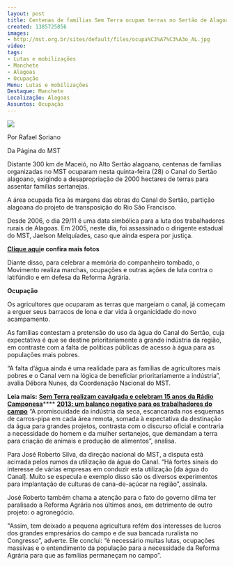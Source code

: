 ```yaml
---
layout: post
title: Centenas de famílias Sem Terra ocupam terras no Sertão de Alagoas
created: 1385725856
images:
- http://mst.org.br/sites/default/files/ocupa%C3%A7%C3%A3o_AL.jpg
video: 
tags:
- Lutas e mobilizações
- Manchete
- Alagoas
- Ocupação
Menu: Lutas e mobilizações
Destaque: Manchete
Localização: Alagoas
Assuntos: Ocupação
---
```



![](http://mst.org.br/sites/default/files/ocupa%C3%A7%C3%A3o_AL.jpg)


Por Rafael Soriano

Da Página do MST 

Distante 300 km de Maceió, no Alto Sertão alagoano, centenas de famílias organizadas no MST ocuparam nesta quinta-feira (28) o Canal do Sertão alagoano, exigindo a desapropriação de 2000 hectares de terras para assentar famílias sertanejas. 

A área ocupada fica às margens das obras do Canal do Sertão, partição alagoana do projeto de transposição do Rio São Francisco. 

Desde 2006, o dia 29/11 é uma data simbólica para a luta dos trabalhadores rurais de Alagoas. Em 2005, neste dia, foi assassinado o dirigente estadual do MST, Jaelson Melquíades, caso que ainda espera por justiça. 


[**Clique aqui**](http://www.flickr.com/photos/mst_alagoas/sets/72157638165067453/)**e confira mais fotos**


 Diante disso, para celebrar a memória do companheiro tombado, o Movimento realiza marchas, ocupações e outras ações de luta contra o latifúndio e em defesa da Reforma Agrária.


**Ocupação**


 Os agricultores que ocuparam as terras que margeiam o canal, já começam a erguer seus barracos de lona e dar vida à organicidade do novo acampamento. 


 As famílias contestam a pretensão do uso da água do Canal do Sertão, cuja expectativa é que se destine prioritariamente a grande indústria da região, em contraste com a falta de políticas públicas de acesso à água para as populações mais pobres. 

“A falta d’água ainda é uma realidade para as famílias de agricultores mais pobres e o Canal vem na lógica de beneficiar prioritariamente a indústria”, avalia Débora Nunes, da Coordenação Nacional do MST. 

**Leia mais:**
[**Sem Terra realizam cavalgada e celebram 15 anos da Rádio Camponesa**](http://www.mst.org.br/node/15496)****
[**2013: um balanço negativo para os trabalhadores do campo**](http://www.mst.org.br/node/15489)
“A promiscuidade da indústria da seca, escancarada nos esquemas de carros-pipa em cada área remota, somada à expectativa da destinação da água para grandes projetos, contrasta com o discurso oficial e contraria a necessidade do homem e da mulher sertanejos, que demandam a terra para criação de animais e produção de alimentos”, analisa. 

Para José Roberto Silva, da direção nacional do MST, a disputa está acirrada pelos rumos da utilização da água do Canal. “Há fortes sinais do interesse de várias empresas em conduzir esta utilização [da água do Canal]. Muito se especula e exemplo disso são os diversos experimentos para implantação de culturas de cana-de-açúcar na região”, assinala. 

José Roberto também chama a atenção para o fato do governo dilma ter paralisado a Reforma Agrária nos últimos anos, em detrimento de outro projeto: o agronegócio.


"Assim, tem deixado a pequena agricultura refém dos interesses de lucros dos grandes empresários do campo e de sua bancada ruralista no Congresso”, adverte.
Ele conclui: “é necessário muitas lutas, ocupações massivas e o entendimento da população para a necessidade da Reforma Agrária para que as famílias permaneçam no campo”.


 
